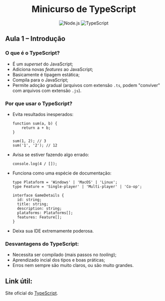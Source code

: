 <h1 align="center">
  Minicurso de TypeScript
</h1>

<p align="center">
  <img src="https://img.shields.io/badge/Node.js-339933?style=for-the-badge&logo=nodedotjs&logoColor=white" alt="Node.js">
  <img src="https://img.shields.io/badge/TypeScript-007ACC?style=for-the-badge&logo=typescript&logoColor=white" alt="TypeScript">
</p>

## Aula 1 – Introdução

### O que é o TypeScript?
- É um *superset* do JavaScript;
- Adiciona novas *features* ao JavaScript;
- Basicamente é tipagem estática;
- Compila para o JavaScript;
- Permite adoção gradual (arquivos com extensão `.ts`, podem "conviver" com arquivos com extensão `.js`).

### Por que usar o TypeScript?
- Evita resultados inesperados:
  ```{typescript}
  function sum(a, b) {
      return a + b;
  }

  sum(1, 2); // 3
  sum('1', '2'); // 12
  ```
- Avisa se estiver fazendo algo errado:
  ```{typescript}
  console.log(4 / []);
  ```
- Funciona como uma espécie de documentação:
  ```{typescript}
  type Plataform = 'Windows' | 'MacOS' | 'Linux';
  type Feature = 'Single-player' | 'Multi-player' | 'Co-op';
  
  interface GameDetails {
    id: string;
    title: string;
    description: string;
    plataforms: Plataforms[];
    features: Feature[];
  }
  ```
- Deixa sua IDE extremamente poderosa.

### Desvantagens do TypeScript:
- Necessita ser compilado (mais passos no *tooling*);
- Aprendizado incial dos tipos e boas práticas;
- Erros nem sempre são muito claros, ou são muito grandes.

## Link útil:
Site oficial do [TypeScript](https://www.typescriptlang.org/).
